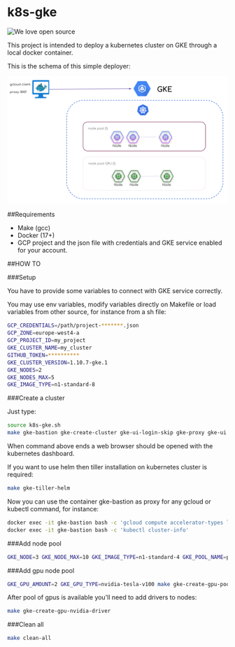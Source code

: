 # k8s-gke
![We love open source](https://badges.frapsoft.com/os/v1/open-source.svg?v=103 "We love open source")

This project is intended to deploy a kubernetes cluster on GKE through a 
local docker container.

This is the schema of this simple deployer:

![k8s on GKE](schema.png)

##Requirements

- Make (gcc)
- Docker (17+)
- GCP project and the json file with credentials and GKE service enabled for your account.

##HOW TO

###Setup 

You have to provide some variables to connect with GKE service correctly.

You may use env variables, modify variables directly on Makefile or load variables from other source, for instance from a sh file:

```bash
GCP_CREDENTIALS=/path/project-*******.json
GCP_ZONE=europe-west4-a
GCP_PROJECT_ID=my_project
GKE_CLUSTER_NAME=my_cluster
GITHUB_TOKEN=**********
GKE_CLUSTER_VERSION=1.10.7-gke.1
GKE_NODES=2
GKE_NODES_MAX=5
GKE_IMAGE_TYPE=n1-standard-8
```

###Create a cluster

Just type:

```bash
source k8s-gke.sh
make gke-bastion gke-create-cluster gke-ui-login-skip gke-proxy gke-ui 
```

When command above ends a web browser should be opened with the kubernetes dashboard.

If you want to use helm then tiller installation on kubernetes cluster is required:
```bash
make gke-tiller-helm
```

Now you can use the container gke-bastion as proxy for any gcloud or kubectl command, for instance:

```bash
docker exec -it gke-bastion bash -c 'gcloud compute accelerator-types list'
docker exec -it gke-bastion bash -c 'kubectl cluster-info'
```

###Add node pool

```bash
GKE_NODE=3 GKE_NODE_MAX=10 GKE_IMAGE_TYPE=n1-standard-4 GKE_POOL_NAME=poor make gke-create-pool 
```


###Add gpu node pool

```bash
GKE_GPU_AMOUNT=2 GKE_GPU_TYPE=nvidia-tesla-v100 make gke-create-gpu-pool 
```

After pool of gpus is available you'll need to add drivers to nodes: 

```bash
make gke-create-gpu-nvidia-driver
```

###Clean all

```bash
make clean-all
```
